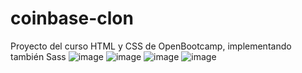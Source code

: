 # coinbase-clon
Proyecto del curso HTML y CSS de OpenBootcamp, implementando también Sass
![image](https://user-images.githubusercontent.com/49210338/213597882-873e28d3-4368-42fc-a5a4-dee47e826d14.png)
![image](https://user-images.githubusercontent.com/49210338/213598244-042c4f51-d4ce-48f7-93ce-2ad5d719fc0d.png)
![image](https://user-images.githubusercontent.com/49210338/213598041-ab09252d-355c-44db-b4df-fa151b25cef4.png)
![image](https://user-images.githubusercontent.com/49210338/213598084-34902f8c-f292-4112-8597-c13e6c40cbe3.png)

